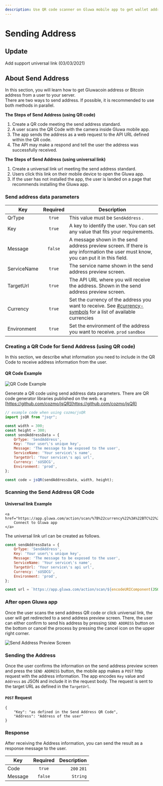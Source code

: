 ```yaml
---
description: Use QR code scanner on Gluwa mobile app to get wallet address from your user.
---
```


# Sending Address

## Update

Add support universal link (03/03/2021)

## About Send Address

In this section, you will learn how to get Gluwacoin address or Bitcoin address from a user to your server.\
There are two ways to send address. If possible, it is recommended to use both methods in parallel.

**The Steps of Send Address (using QR code)**

1. Create a QR code meeting the send address standard.
2. A user scans the QR Code with the camera inside Gluwa mobile app.
3. The app sends the address as a web request to the API URL defined within the QR code.
4. The API may make a respond and tell the user the address was successfully received.

**The Steps of Send Address (using universal link)**

1. Create a universal link url meeting the send address standard.
2. Users click this link on their mobile device to open the Gluwa app.
3. If the user has not installed the app, the user is landed on a page that recommends installing the Gluwa app.

### Send address data parameters

| Key         | Required | Description                                                                                                                                                                           |
| ----------- | :------: | ------------------------------------------------------------------------------------------------------------------------------------------------------------------------------------- |
| QrType      |  `true`  | This value must be `SendAddress` .                                                                                                                                                    |
| Key         |  `true`  | A key to identify the user. You can set any value that fits your requirements.                                                                                                        |
| Message     |  `false` | A message shown in the send address preview screen. If there is any information the user must know, you can put it in this field.                                                     |
| ServiceName |  `true`  | The service name shown in the send address preview screen.                                                                                                                            |
| TargetUrl   |  `true`  | The API URL where you will receive the address. Shown in the send address preview screen.                                                                                             |
| Currency    |  `true`  | Set the currency of the address you want to receive. See [#currency-symbols](../api/currency-and-conversion-symbols.md#currency-symbols "mention") for a list of available currencies |
| Environment |  `true`  | Set the environment of the address you want to receive. `prod` `sandbox`                                                                                                              |

### Creating a QR Code for Send Address (using QR code)

In this section, we describe what information you need to include in the QR Code to receive address information from the user.

#### QR Code Example

![QR Code Example](https://chart.googleapis.com/chart?chs=400x400\&cht=qr\&chl=%7B%22Key%22:%22Key%20Example%22,%22Message%22:%22Message%20Example%22,%22ServiceName%22:%22Example%20Service%20Name%22,%22TargetUrl%22:%22https://your-service.com/api-url%22,%22QrType%22:%22SendAddress%22,%22Currency%22:%22USDG%22,%22Environment%22:%22prod%22%7D)

Generate a QR code using send address data parameters. There are QR code generator libraries published on the web. e.g [https://github.com/cozmo/jsQR](https://github.com/cozmo/jsQR)

```javascript
// example code when using cozmo/jsQR
import jsQR from "jsqr";

const width = 300;
const height = 300;
const sendAddressData = {
    QrType: 'SendAddress',
    Key: 'Your user\'s unique key',
    Message: 'The message to be exposed to the user',
    ServiceName: 'Your service\'s name',
    TargetUrl: 'Your service\'s api url',
    Currency: 'sUSDCG',
    Environment: 'prod',
};

const code = jsQR(sendAddressData, width, height);
```

### Scanning the Send Address QR Code

#### Universal link Example

```markup
<a href="https://app.gluwa.com/action/scan/%7B%22currency%22%3A%22BTC%22%2C%22Target%22%3A%22TEST%22%7D">
    Connect to Gluwa app
</a>
```

The universal link url can be created as follows.

```javascript
const sendAddressData = {
    QrType: 'SendAddress',
    Key: 'Your user\'s unique key',
    Message: 'The message to be exposed to the user',
    ServiceName: 'Your service\'s name',
    TargetUrl: 'Your service\'s api url',
    Currency: 'sUSDCG',
    Environment: 'prod',
};

const url = `https://app.gluwa.com/action/scan/${encodeURIComponent(JSON.stingify(sendAddressData))}`;
```

### After open Gluwa app

Once the user scans the send address QR code or click universal link, the user will get redirected to a send address preview screen. There, the user can either confirm to send his address by pressing `SEND ADDRESS` button on the bottom or cancel the process by pressing the cancel icon on the upper right corner.

![Send Address Preview Screen](../.gitbook/assets/sendaddressexample.png)

### Sending the Address

Once the user confirms the information on the send address preview screen and press the `SEND ADDRESS` button, the mobile app makes a `POST` http request with the address information. The app encodes `Key` value and `Address` as JSON and include it in the request body. The request is sent to the target URL as defined in the `TargetUrl`.

#### `POST` Request

```
{
    "Key": "as defined in the Send Address QR Code",
    "Address": "Address of the user"
}
```

### Response

After receiving the Address information, you can send the result as a response message to the user.

| Key     | Required | Description |
| ------- | :------: | ----------: |
| Code    |  `true`  | `200` `201` |
| Message |  `false` |    `String` |
